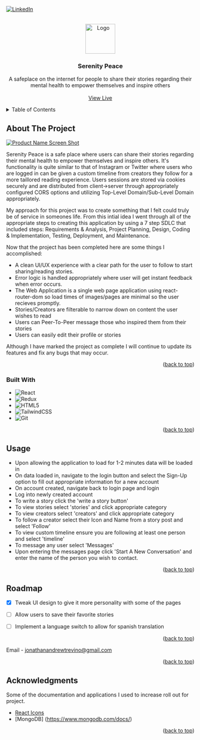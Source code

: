 <!-- Improved compatibility of back to top link: See: https://github.com/othneildrew/Best-README-Template/pull/73 -->
<a name="readme-top"></a>
<!--
*** Thanks for checking out the Best-README-Template. If you have a suggestion
*** that would make this better, please fork the repo and create a pull request
*** or simply open an issue with the tag "enhancement".
*** Don't forget to give the project a star!
*** Thanks again! Now go create something AMAZING! :D
-->



<!-- PROJECT SHIELDS -->
<!--
*** I'm using markdown "reference style" links for readability.
*** Reference links are enclosed in brackets [ ] instead of parentheses ( ).
*** See the bottom of this document for the declaration of the reference variables
*** for contributors-url, forks-url, etc. This is an optional, concise syntax you may use.
*** https://www.markdownguide.org/basic-syntax/#reference-style-links
-->

[![LinkedIn][linkedin-shield]][linkedin-url]



<!-- PROJECT LOGO -->
<br />
<div align="center">
  <a href="https://github.com/yeahimjt.movieapp">
    <img src="public/fr.svg" alt="Logo" width="80" height="80">
  </a>

  <h3 align="center">Serenity Peace</h3>

  <p align="center">
    A safeplace on the internet for people to share their stories regarding their mental health to empower themselves and inspire others
    <br />
    <br />
    <a href="https://www.serenity-peace-api.com/">View Live</a>
  </p>
</div>



<!-- TABLE OF CONTENTS -->
<details>
  <summary>Table of Contents</summary>
  <ol>
    <li>
      <a href="#about-the-project">About The Project</a>
      <ul>
        <li><a href="#built-with">Built With</a></li>
      </ul>
    </li>
    <li><a href="#usage">Usage</a></li>
    <li><a href="#roadmap">Roadmap</a></li>
    <li><a href="#acknowledgments">Acknowledgments</a></li>
  </ol>
</details>



<!-- ABOUT THE PROJECT -->
## About The Project

[![Product Name Screen Shot][product-screenshot]](https://yeahimjt.github.io/serenity)

Serenity Peace is a safe place where users can share their stories regarding their mental health to empower themselves and inspire others. It's functionality is quite similar to that of Instagram or Twitter where users who are logged in can be given a custom timeline from creators they follow for a more taillored reading experience. Users sessions are stored via cookies securely and are distributed from client->server through appropriately configured CORS options and utilizing Top-Level Domain/Sub-Level Domain appropriately.

My approach for this project was to create something that I felt could truly be of service in someones life. From this intial idea I went through all of the appropriate steps to creating this application by using a 7 step SDLC that included steps: Requirements & Analysis, Project Planning, Design, Coding & Implementation, Testing, Deployment, and Maintenance. 

Now that the project has been completed here are some things I accomplished:
* A clean UI/UX experience with a clear path for the user to follow to start sharing/reading stories.
* Error logic is handled appropriately where user will get instant feedback when error occurs.
* The Web Application is a single web page application using react-router-dom so load times of images/pages are minimal so the user recieves promptly.
* Stories/Creators are filterable to narrow down on content the user wishes to read
* Users can Peer-To-Peer message those who inspired them from their stories
* Users can easily edit their profile or stories

Although I have marked the project as complete I will continue to update its features and fix any bugs that may occur.

<p align="right">(<a href="#readme-top">back to top</a>)</p>


### Built With

* ![React][React.js]
* ![Redux][Redux]
* ![HTML5][HTML5]
* ![TailwindCSS][TailwindCSS]
* ![Git][Git]



<p align="right">(<a href="#readme-top">back to top</a>)</p>




<!-- USAGE EXAMPLES -->
## Usage

* Upon allowing the application to load for 1-2 minutes data will be loaded in
* On data loaded in, navigate to the login button and select the Sign-Up option to fill out appropriate information for a new account
* On account created, navigate back to login page and login
* Log into newly created account
* To write a story click the 'write a story button'
* To view stories select 'stories' and click appropriate category
* To view creators select 'creators' and click appropriate category
* To follow a creator select their Icon and Name from a story post and select 'Follow'
* To view custom timeline ensure you are following at least one person and select 'timeline'
* To message any user select 'Messages'
* Upon entering the messages page click 'Start A New Conversation' and enter the name of the person you wish to contact.


<p align="right">(<a href="#readme-top">back to top</a>)</p>



<!-- ROADMAP -->
## Roadmap

- [x] Tweak UI design to give it more personality with some of the pages
- [ ] Allow users to save their favorite stories
- [ ] Implement a language switch to allow for spanish translation


<p align="right">(<a href="#readme-top">back to top</a>)</p>



Email - jonathanandrewtrevino@gmail.com 

<p align="right">(<a href="#readme-top">back to top</a>)</p>



<!-- ACKNOWLEDGMENTS -->
## Acknowledgments

Some of the documentation and applications I used to increase roll out for project.

* [React Icons](https://react-icons.github.io/react-icons/search)
* [MongoDB] (https://www.mongodb.com/docs/)

<p align="right">(<a href="#readme-top">back to top</a>)</p>



<!-- MARKDOWN LINKS & IMAGES -->
<!-- https://www.markdownguide.org/basic-syntax/#reference-style-links -->
[linkedin-shield]: https://img.shields.io/badge/-LinkedIn-black.svg?style=for-the-badge&logo=linkedin&colorB=555
[linkedin-url]: https://linkedin.com/in/jonathanandrewtrevino
[product-screenshot]: /src/assets/s1.png
[React.js]: https://img.shields.io/badge/React-20232A?style=for-the-badge&logo=react&logoColor=61DAFB
[Redux]: https://img.shields.io/badge/Redux-593D88?style=for-the-badge&logo=redux&logoColor=white
[HTML5]: https://img.shields.io/badge/HTML5-E34F26?style=for-the-badge&logo=html5&logoColor=white
[TailwindCSS]: https://img.shields.io/badge/Tailwind_CSS-38B2AC?style=for-the-badge&logo=tailwind-css&logoColor=white
[Git]: https://img.shields.io/badge/GIT-E44C30?style=for-the-badge&logo=git&logoColor=white
